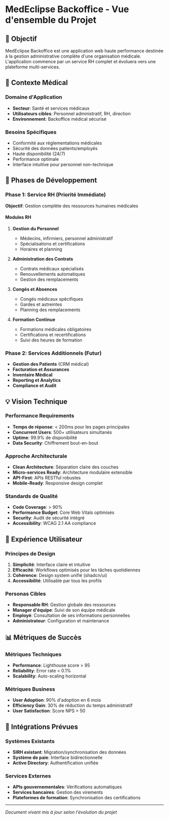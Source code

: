 # MedEclipse Backoffice - Vue d'ensemble du Projet

## 🎯 Objectif

MedEclipse Backoffice est une application web haute performance destinée à la gestion administrative complète d'une organisation médicale. L'application commence par un service RH complet et évoluera vers une plateforme multi-services.

## 🏥 Contexte Médical

### Domaine d'Application
- **Secteur**: Santé et services médicaux
- **Utilisateurs cibles**: Personnel administratif, RH, direction
- **Environnement**: Backoffice médical sécurisé

### Besoins Spécifiques
- Conformité aux réglementations médicales
- Sécurité des données patients/employés
- Haute disponibilité (24/7)
- Performance optimale
- Interface intuitive pour personnel non-technique

## 🚀 Phases de Développement

### Phase 1: Service RH (Priorité Immédiate)
**Objectif**: Gestion complète des ressources humaines médicales

#### Modules RH
1. **Gestion du Personnel**
   - Médecins, infirmiers, personnel administratif
   - Spécialisations et certifications
   - Horaires et planning

2. **Administration des Contrats**
   - Contrats médicaux spécialisés
   - Renouvellements automatiques
   - Gestion des remplacements

3. **Congés et Absences**
   - Congés médicaux spécifiques
   - Gardes et astreintes
   - Planning des remplacements

4. **Formation Continue**
   - Formations médicales obligatoires
   - Certifications et recertifications
   - Suivi des heures de formation

### Phase 2: Services Additionnels (Futur)
- **Gestion des Patients** (CRM médical)
- **Facturation et Assurances**
- **Inventaire Médical**
- **Reporting et Analytics**
- **Compliance et Audit**

## 💡 Vision Technique

### Performance Requirements
- **Temps de réponse**: < 200ms pour les pages principales
- **Concurrent Users**: 500+ utilisateurs simultanés
- **Uptime**: 99.9% de disponibilité
- **Data Security**: Chiffrement bout-en-bout

### Approche Architecturale
- **Clean Architecture**: Séparation claire des couches
- **Micro-services Ready**: Architecture modulaire extensible
- **API-First**: APIs RESTful robustes
- **Mobile-Ready**: Responsive design complet

### Standards de Qualité
- **Code Coverage**: > 90%
- **Performance Budget**: Core Web Vitals optimisés
- **Security**: Audit de sécurité intégré
- **Accessibility**: WCAG 2.1 AA compliance

## 🎨 Expérience Utilisateur

### Principes de Design
1. **Simplicité**: Interface claire et intuitive
2. **Efficacité**: Workflows optimisés pour les tâches quotidiennes
3. **Cohérence**: Design system unifié (shadcn/ui)
4. **Accessibilité**: Utilisable par tous les profils

### Personas Cibles
- **Responsable RH**: Gestion globale des ressources
- **Manager d'équipe**: Suivi de son équipe médicale
- **Employé**: Consultation de ses informations personnelles
- **Administrateur**: Configuration et maintenance

## 📊 Métriques de Succès

### Métriques Techniques
- **Performance**: Lighthouse score > 95
- **Reliability**: Error rate < 0.1%
- **Scalability**: Auto-scaling horizontal

### Métriques Business
- **User Adoption**: 90% d'adoption en 6 mois
- **Efficiency Gain**: 30% de réduction du temps administratif
- **User Satisfaction**: Score NPS > 50

## 🔗 Intégrations Prévues

### Systèmes Existants
- **SIRH existant**: Migration/synchronisation des données
- **Système de paie**: Interface bidirectionnelle
- **Active Directory**: Authentification unifiée

### Services Externes
- **APIs gouvernementales**: Vérifications automatiques
- **Services bancaires**: Gestion des virements
- **Plateformes de formation**: Synchronisation des certifications

---

*Document vivant mis à jour selon l'évolution du projet*
